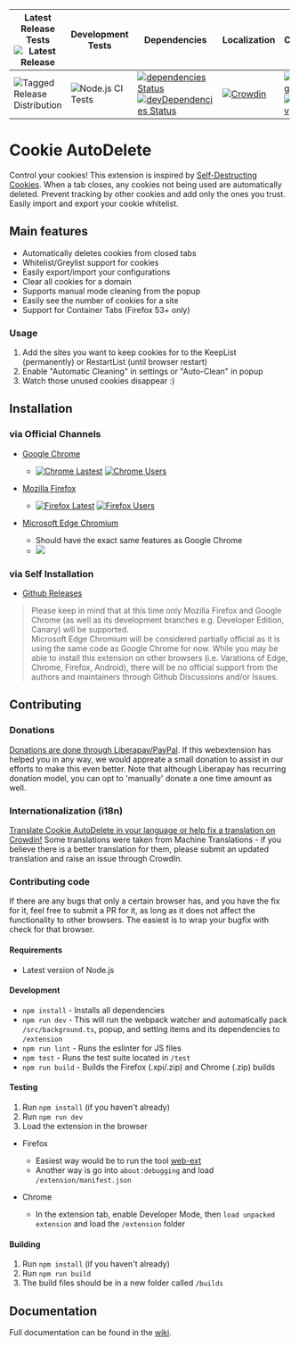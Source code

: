 [link-amo]: https://addons.mozilla.org/en-US/firefox/addon/cookie-autodelete/
[link-cws]: https://chrome.google.com/webstore/detail/cookie-autodelete/fhcgjolkccmbidfldomjliifgaodjagh
[link-edge]: https://microsoftedge.microsoft.com/addons/detail/djkjpnciiommncecmdefpdllknjdmmmo

| Latest Release Tests ![Latest Release](https://img.shields.io/github/v/release/Cookie-AutoDelete/Cookie-AutoDelete)                        | Development Tests                                                                                                                        | Dependencies                                                                                                                                                                                                                                                                                                                    | Localization                                                                                                                       | Coverage                                                                                                                                                                                                                                                                                                                                                                              |
| ------------------------------------------------------------------------------------------------------------------------------------------ | ---------------------------------------------------------------------------------------------------------------------------------------- | ------------------------------------------------------------------------------------------------------------------------------------------------------------------------------------------------------------------------------------------------------------------------------------------------------------------------------- | ---------------------------------------------------------------------------------------------------------------------------------- | ------------------------------------------------------------------------------------------------------------------------------------------------------------------------------------------------------------------------------------------------------------------------------------------------------------------------------------------------------------------------------------- |
| ![Tagged Release Distribution](https://github.com/Cookie-AutoDelete/Cookie-AutoDelete/workflows/Tagged%20Release%20Distribution/badge.svg) | ![Node.js CI Tests](https://github.com/Cookie-AutoDelete/Cookie-AutoDelete/workflows/Node.js%20CI%20Tests/badge.svg?branch=3.X.X-Branch) | [![dependencies Status](https://david-dm.org/Cookie-AutoDelete/Cookie-AutoDelete/status.svg)](https://david-dm.org/Cookie-AutoDelete/Cookie-AutoDelete) [![devDependencies Status](https://david-dm.org/Cookie-AutoDelete/Cookie-AutoDelete/dev-status.svg)](https://david-dm.org/Cookie-AutoDelete/Cookie-AutoDelete?type=dev) | [![Crowdin](https://d322cqt584bo4o.cloudfront.net/cookie-autodelete/localized.svg)](https://crowdin.com/project/cookie-autodelete) | [![Coverage Status](https://coveralls.io/repos/github/Cookie-AutoDelete/Cookie-AutoDelete/badge.svg?branch=3.X.X-Branch)](https://coveralls.io/github/Cookie-AutoDelete/Cookie-AutoDelete?branch=3.X.X-Branch) [![codecov](https://codecov.io/gh/Cookie-AutoDelete/Cookie-AutoDelete/branch/3.X.X-Branch/graph/badge.svg)](https://codecov.io/gh/Cookie-AutoDelete/Cookie-AutoDelete) |

# Cookie AutoDelete

Control your cookies! This extension is inspired by [Self-Destructing Cookies](https://addons.mozilla.org/en-US/firefox/addon/self-destructing-cookies/). When a tab closes, any cookies not being used are automatically deleted. Prevent tracking by other cookies and add only the ones you trust. Easily import and export your cookie whitelist.

## Main features

- Automatically deletes cookies from closed tabs
- Whitelist/Greylist support for cookies
- Easily export/import your configurations
- Clear all cookies for a domain
- Supports manual mode cleaning from the popup
- Easily see the number of cookies for a site
- Support for Container Tabs (Firefox 53+ only)

### Usage

1. Add the sites you want to keep cookies for to the KeepList (permanently) or RestartList (until browser restart)
2. Enable "Automatic Cleaning" in settings or "Auto-Clean" in popup
3. Watch those unused cookies disappear :)

## Installation

### via Official Channels

- [Google Chrome][link-cws]

  - [![Chrome Lastest](https://img.shields.io/chrome-web-store/v/fhcgjolkccmbidfldomjliifgaodjagh)][link-cws] [![Chrome Users](https://img.shields.io/chrome-web-store/users/fhcgjolkccmbidfldomjliifgaodjagh)][link-cws]

- [Mozilla Firefox][link-amo]
  - [![Firefox Latest](https://img.shields.io/amo/v/cookie-autodelete)][link-amo] [![Firefox Users](https://img.shields.io/amo/users/cookie-autodelete)][link-amo]
- [Microsoft Edge Chromium][link-edge]
  - Should have the exact same features as Google Chrome
  - [![](https://img.shields.io/badge/dynamic/json?label=edge%20chromium%20add-on&prefix=v&query=%24.version&url=https%3A%2F%2Fmicrosoftedge.microsoft.com%2Faddons%2Fgetproductdetailsbycrxid%2Fdjkjpnciiommncecmdefpdllknjdmmmo)][link-edge]

### via Self Installation

- [Github Releases](https://github.com/Cookie-AutoDelete/Cookie-AutoDelete/releases)

> Please keep in mind that at this time only Mozilla Firefox and Google Chrome (as well as its development branches e.g. Developer Edition, Canary) will be supported.  
> Microsoft Edge Chromium will be considered partially official as it is using the same code as Google Chrome for now.
> While you may be able to install this extension on other browsers (i.e. Varations of Edge, Chrome, Firefox, Android), there will be no official support from the authors and maintainers through Github Discussions and/or Issues.

## Contributing

### Donations

[Donations are done through Liberapay/PayPal](https://liberapay.com/CAD_Developers/). If this webextension has helped you in any way, we would appreate a small donation to assist in our efforts to make this even better. Note that although Liberapay has recurring donation model, you can opt to 'manually' donate a one time amount as well.

### Internationalization (i18n)

[Translate Cookie AutoDelete in your language or help fix a translation on Crowdin!](https://crowdin.com/project/cookie-autodelete)
Some translations were taken from Machine Translations - if you believe there is a better translation for them, please submit an updated translation and raise an issue through CrowdIn.

### Contributing code

If there are any bugs that only a certain browser has, and you have the fix for it, feel free to submit a PR for it, as long as it does not affect the functionality to other browsers. The easiest is to wrap your bugfix with check for that browser.

#### Requirements

- Latest version of Node.js

#### Development

- `npm install` - Installs all dependencies
- `npm run dev` - This will run the webpack watcher and automatically pack `/src/background.ts`, popup, and setting items and its dependencies to `/extension`
- `npm run lint` - Runs the eslinter for JS files
- `npm test` - Runs the test suite located in `/test`
- `npm run build` - Builds the Firefox (.xpi/.zip) and Chrome (.zip) builds

#### Testing

1. Run `npm install` (if you haven't already)
2. Run `npm run dev`
3. Load the extension in the browser

- Firefox

  - Easiest way would be to run the tool [web-ext](https://developer.mozilla.org/en-US/Add-ons/WebExtensions/Getting_started_with_web-ext#Testing_out_an_extension)
  - Another way is go into `about:debugging` and load `/extension/manifest.json`

- Chrome
  - In the extension tab, enable Developer Mode, then `load unpacked extension` and load the `/extension` folder

#### Building

1. Run `npm install` (if you haven't already)
2. Run `npm run build`
3. The build files should be in a new folder called `/builds`

## Documentation

Full documentation can be found in the [wiki](https://github.com/Cookie-AutoDelete/Cookie-AutoDelete/wiki/Documentation).
